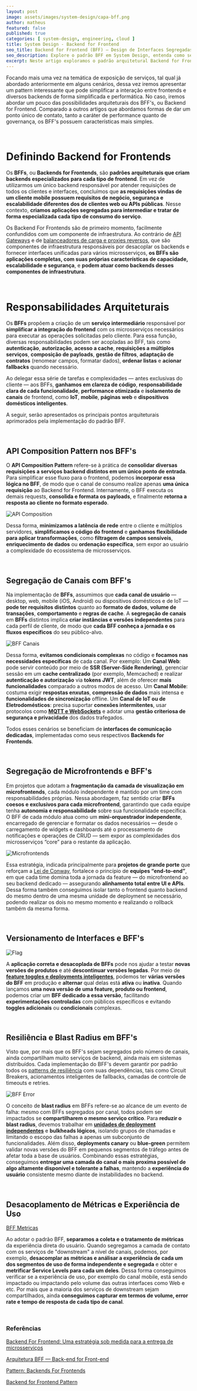 ```yaml
---
layout: post
image: assets/images/system-design/capa-bff.png
author: matheus
featured: false
published: true
categories: [ system-design, engineering, cloud ]
title: System Design - Backend for Frontend
seo_title: Backend for Frontend (BFF) — Design de Interfaces Segregadas e Orquestração por Canal
seo_description: Explore o padrão BFF em System Design, entenda como segregar interfaces por canal, compor APIs, melhorar resiliência, desacoplar métricas e garantir autonomia em microfrontends.
excerpt: Neste artigo exploramos o padrão arquitetural Backend for Frontend (BFF), abordando sua aplicação na segregação de canais, composição de payloads, microfrontends, versionamento e resiliência em sistemas distribuídos modernos.
---
```


Focando mais uma vez na temática de exposição de serviços, tal qual já abordado anteriormente em alguns cenários, dessa vez iremos apresentar um pattern interessante que pode simplificar a interação entre frontends e diversos backends de forma simplificada e performática. No caso, iremos abordar um pouco das possibilidades arquiteturais dos BFF's, ou Backend for Frontend. Comparado a outros artigos que abordamos formas de dar um ponto único de contato, tanto a caráter de performance quanto de governança, os BFF's possuem características mais simples. 

<br>

# Definindo Backend for Frontends

Os **BFFs**, ou **Backends for Frontends**, são **padrões arquiteturais que criam backends especializados para cada tipo de frontend**. Em vez de utilizarmos um único backend responsável por atender requisições de todos os clientes e interfaces, concluímos que **as requisições vindas de um cliente mobile possuem requisitos de negócio, segurança e escalabilidade diferentes dos de clientes web ou APIs públicas**. Nesse contexto, **criamos aplicações segregadas para intermediar e tratar de forma especializada cada tipo de consumo do serviço**.

Os Backend For Frontends são de primeiro momento, facilmente confundidos com um componente de infraestrutura. Ao contrário de [API Gateways](/api-gateway/) e de [balanceadores de carga e proxies reversos](/load-balancing/), que são componentes de infraestrutura responsáveis por desacoplar os backends e fornecer interfaces unificadas para vários microsserviços, **os BFFs são aplicações completas, com suas próprias características de capacidade, escalabilidade e segurança**, e **podem atuar como backends desses componentes de infraestrutura**.


<br>

# Responsabilidades Arquiteturais

Os **BFFs** propõem a criação de um **serviço intermediário** responsável por **simplificar a integração do frontend** com os microsserviços necessários para executar as operações solicitadas pelo cliente. Para essa função, diversas responsabilidades podem ser acopladas ao BFF, tais como **autenticação**, **autorização**, **acesso a cache**, **requisições a múltiplos serviços**, **composição de payloads**, **gestão de filtros**, **adaptação de contratos** (renomear campos, formatar dados), **ordenar listas** e **acionar fallbacks** quando necessário.

Ao delegar essa série de tarefas e complexidades — antes exclusivas do cliente — aos BFFs, **ganhamos em clareza de código**, **responsabilidade clara de cada funcionalidade**, **performance otimizada** e **isolamento de canais** de frontend, como **IoT**, **mobile**, **páginas web** e **dispositivos domésticos inteligentes**.

A seguir, serão apresentados os principais pontos arquiteturais aprimorados pela implementação do padrão BFF.

<br>


## API Composition Pattern nos BFF's

O **API Composition Pattern** refere-se à prática de **consolidar diversas requisições a serviços backend distintos em um único ponto de entrada**. Para simplificar esse fluxo para o frontend, podemos **incorporar essa lógica no BFF**, de modo que o canal de consumo realize apenas **uma única requisição** ao Backend for Frontend. Internamente, o BFF executa os demais requests, **consolida e formata os payloads**, e finalmente **retorna a resposta ao cliente no formato esperado**.

![API Composition](/assets/images/system-design/api-composition.drawio.png)

Dessa forma, **minimizamos a latência de rede** entre o cliente e múltiplos servidores, **simplificamos o código do frontend** e **ganhamos flexibilidade para aplicar transformações**, como **filtragem de campos sensíveis**, **enriquecimento de dados** ou **ordenação específica**, sem expor ao usuário a complexidade do ecossistema de microsserviços.

<br>

## Segregação de Canais com BFF's

Na implementação de **BFFs**, assumimos que **cada canal de usuário** — desktop, web, mobile (iOS, Android) ou dispositivos domésticos e de IoT — **pode ter requisitos distintos** quanto ao **formato de dados**, **volume de transações**, **comportamento** e **regras de cache**. A **segregação de canais** em **BFFs** distintos implica **criar instâncias e versões independentes** para cada perfil de cliente, de modo que **cada BFF conheça a jornada e os fluxos específicos** do seu público-alvo.

![BFF Canais](/assets/images/system-design/bff-canais.drawio.png)

Dessa forma, **evitamos condicionais complexas** no código e **focamos nas necessidades específicas** de cada canal. Por exemplo: Um **Canal Web**: pode servir conteúdo por meio de **SSR (Server-Side Rendering)**, gerenciar sessão em um **cache centralizado** (por exemplo, Memcached) e realizar **autenticação e autorização** via **tokens JWT**, além de oferecer **mais funcionalidades** comparado a outros modos de acesso.  Um **Canal Mobile**: costuma exigir **respostas enxutas**, **compressão de dados** mais intensa e **funcionalidades de sincronização** offline. Um **Canal de IoT ou de Eletrodomésticos**: precisa suportar **conexões intermitentes**, usar protocolos como **[MQTT e WebSockets](/mensageria-eventos-streaming/)** e adotar uma **gestão criteriosa de segurança e privacidade** dos dados trafegados.  

Todos esses cenários se beneficiam de **interfaces de comunicação dedicadas**, implementadas como seus respectivos **Backends for Frontends**.

<br>

## Segregação de Microfrontends e BFF's

Em projetos que adotam a **fragmentação da camada de visualização em microfrontends**, cada módulo independente é mantido por um time com responsabilidades próprias. Nessa abordagem, faz sentido criar **BFFs coesos e exclusivos para cada microfrontend**, garantindo que cada equipe tenha **autonomia e responsabilidade** sobre sua funcionalidade específica. O BFF de cada módulo atua como um **mini-orquestrador independente**, encarregado de gerenciar e formatar os dados necessários — desde o carregamento de widgets e dashboards até o processamento de notificações e operações de CRUD — sem expor as complexidades dos microsserviços “core” para o restante da aplicação.

![Microfrontends](/assets/images/system-design/bff-microfrontends.drawio.png)

Essa estratégia, indicada principalmente para **projetos de grande porte** que reforçam a [Lei de Conway](/monolitos-microservicos/), fortalece o princípio de **equipes “end-to-end”**, em que cada time domina toda a jornada da feature — do microfrontend ao seu backend dedicado — assegurando **alinhamento total entre UI e APIs**. Dessa forma também conseguimos isolar tanto o frontend quanto backend do mesmo dentro de uma mesma unidade de deployment se necessário, podendo realizar os dois no mesmo momento e realizando o rollback também da mesma forma. 

<br>

## Versionamento de Interfaces e BFF's

![Flag](/assets/images/system-design/flag.drawio.png)

A **aplicação correta e desacoplada de BFFs** pode nos ajudar a testar **novas versões de produtos** e até **descontinuar versões legadas**. Por meio de [**feature toggles e deployments inteligentes**](/deployment-strategies/), podemos ter **várias versões do BFF** em produção e **alternar** qual delas está **ativa** ou **inativa**. Quando lançamos **uma nova versão de uma feature, produto ou frontend**, podemos criar um **BFF dedicado a essa versão**, facilitando **experimentações controladas** com públicos específicos e evitando **toggles adicionais** ou **condicionais** complexas.

<br>

## Resiliência e Blast Radius em BFF's

Visto que, por mais que os BFF's sejam segregados pelo número de canais, ainda compartilham muito serviços de backend, ainda mais em sistemas distribuídos. Cada implementação do BFF's devem garantir por padrão todos os [patterns de resiliência](/resiliencia/) com suas dependências, tais como Circuit Breakers, acionamentos inteligentes de fallbacks, camadas de controle de timeouts e retries.  

![BFF Error](/assets/images/system-design/bff-error.drawio.png)

O conceito de **blast radius** em BFFs refere-se ao alcance de um evento de falha: mesmo com BFFs segregados por canal, todos podem ser impactados se **compartilharem o mesmo serviço crítico**. Para **reduzir o blast radius**, devemos trabalhar em [**unidades de deployment independentes**](/deployment-strategies/) e **bulkheads lógicos**, isolando grupos de chamadas e limitando o escopo das falhas a apenas um subconjunto de funcionalidades. Além disso, **deployments canary** ou **blue-green** permitem validar novas versões do BFF em pequenos segmentos de tráfego antes de afetar toda a base de usuários. Combinando essas estratégias, conseguimos **entregar uma camada do canal o mais proxima possível de algo altamente disponível e tolerante a falhas**, mantendo a **experiência do usuário** consistente mesmo diante de instabilidades no backend.


<br>

## Desacoplamento de Métricas e Experiência de Uso

[BFF Metricas](/assets/images/system-design/bff-metricas.drawio.png)

Ao adotar o padrão BFF, **separamos a coleta e o tratamento de métricas** da experiência direta do usuário. Quando segregamos a camada de contato com os serviços de "downstream" a nível de canais, podemos, por exemplo, **desacomplar as métricas e análisar a experiência de cada um dos segmentos de uso de forma independente e segregada** e obter e **metrificar Service Levels para cada um deles**. Dessa forma conseguimos verificar se a experiência de uso, por exemplo do canal mobile, está sendo impactado ou impactando pelo volume das outras interfaces como Web e etc. Por mais que a maioria dos serviços de downstream sejam compartilhados, ainda **conseguimos capturar em termos de volume, error rate e tempo de resposta de cada tipo de canal**. 

<br>

### Referências

[Backend For Frontend: Uma estratégia sob medida para a entrega de microsserviços](https://medium.com/jeitosanar/backend-for-frontend-uma-estrat%C3%A9gia-sob-demanda-para-a-entrega-de-microsservi%C3%A7os-2f12d4cb9e3f)

[Arquitetura BFF — Back-end for Front-end](https://medium.com/digitalproductsdev/arquitetura-bff-back-end-for-front-end-13e2cbfbcda2)

[Pattern: Backends For Frontends](https://samnewman.io/patterns/architectural/bff/)

[Backend for Frontend Pattern](https://www.geeksforgeeks.org/backend-for-frontend-pattern/)